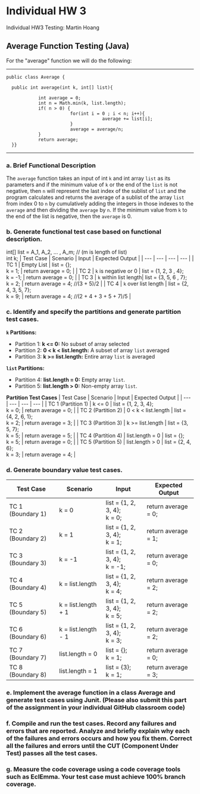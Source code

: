# Individual HW 3
Individual HW3 Testing: Martin Hoang

## Average Function Testing (Java)

For the "average" function we will do the following:

 ------------------------------------------------------------------------------------------------------------------
    public class Average {
     
      public int average(int k, int[] list){

                int average = 0;
                int n = Math.min(k, list.length);
                if( n > 0) {
                            for(int i = 0 ; i < n; i++){
                                        average += list[i];
                            }
                            average = average/n;
                }
                return average;
      }}
-------------------------------------------------------------------------------------------------------------------
### a. Brief Functional Description
The `average` function takes an input of int `k` and int array `list` as its parameters and if the minimum value of `k` or the end of the `list` is not negative, then `n` will represent the last index of the sublist of `list` and the program calculates and returns the average of a sublist of the array `list` from index 0 to `n` by cumulatively adding the integers in those indexes to the `average` and then dividing the `average` by `n`. If the minimum value from `k` to the end of the list is negative, then the `average` is 0.

### b. Generate functional test case based on functional description.
int[] list = A_1, A_2, ... , A_m; // (m is length of list)
<br> int k;
| Test Case | Scenario | Input | Expected Output |
| --- | --- | --- | --- |
| TC 1 | Empty List | list = {}; <br> k = 1; | return average = 0; |
| TC 2 | `k` is negative or 0 | list = {1, 2, 3 , 4}; <br> k = -1; | return average = 0; |
| TC 3 | `k` within list length| list = {3, 5, 6 , 7}; <br> k = 2; | return average = 4; //(3 + 5)/2 |
| TC 4 | `k` over list length | list = {2, 4, 3, 5, 7}; <br> k = 9; | return average = 4; //(2 + 4 + 3 + 5 + 7)/5 |

### c. Identify and specify the partitions and generate partition test cases.
**`k` Partitions:**
- Partition 1: **k <= 0:** No subset of array selected
- Partition 2: **0 < k < list.length:** A subset of array `list` averaged
- Partition 3: **k >= list.length:** Entire array `list` is averaged

**`list` Partitions:**
- Partition 4: **list.length = 0:** Empty array `list`.
- Partition 5: **list.length > 0:** Non-empty array `list`.

**Partition Test Cases**
| Test Case | Scenario | Input | Expected Output |
| --- | --- | --- | --- |
| TC 1 (Partition 1) | k <= 0 | list = {1, 2, 3, 4}; <br> k = 0; | return average = 0; |
| TC 2 (Partition 2) | 0 < k < list.length | list = {4, 2, 6, 1}; <br> k = 2; | return average = 3; |
| TC 3 (Partition 3) | k >= list.length | list = {3, 5, 7}; <br> k = 5; | return average = 5; |
| TC 4 (Partition 4) | list.length = 0 | list = {}; <br> k = 5; | return average = 0; |
| TC 5 (Partition 5) | list.length > 0 | list = {2, 4, 6}; <br> k = 3; | return average = 4; |

### d. Generate boundary value test cases.
| Test Case | Scenario | Input | Expected Output |
| --- | --- | --- | --- |
| TC 1 (Boundary 1) | k = 0 | list = {1, 2, 3, 4}; <br> k = 0; | return average = 0; |
| TC 2 (Boundary 2) | k = 1 | list = {1, 2, 3, 4}; <br> k = 1; | return average = 1; |
| TC 3 (Boundary 3) | k = -1 | list = {1, 2, 3, 4}; <br> k = -1; | return average = 0; |
| TC 4 (Boundary 4) | k = list.length | list = {1, 2, 3, 4}; <br> k = 4; | return average = 2; |
| TC 5 (Boundary 5) | k = list.length + 1 | list = {1, 2, 3, 4}; <br> k = 5; | return average = 2; |
| TC 6 (Boundary 6) | k = list.length - 1 | list = {1, 2, 3, 4}; <br> k = 3; | return average = 2; |
| TC 7 (Boundary 7) | list.length = 0 | list = {}; <br> k = 1; | return average = 0; |
| TC 8 (Boundary 8) | list.length = 1 | list = {3}; <br> k = 1; | return average = 3; |

### e. Implement the average function in a class Average and generate test cases using Junit. (Please also submit this part of the assignment in your individual GitHub classroom code)

### f. Compile and run the test cases. Record any failures and errors that are reported. Analyze and briefly explain why each of the failures and errors occurs and how you fix them. Correct all the failures and errors until the CUT (Component Under Test) passes all the test cases.

### g. Measure the code coverage using a code coverage tools such as EclEmma. Your test case must achieve 100% branch coverage.
